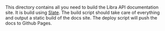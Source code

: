 This directory contains all you need to build the Libra API documentation site. It is build using [Slate](https://github.com/lord/slate). The build script should take care of everything and output a static build of the docs site. The deploy script will push the docs to Github Pages.